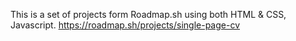 This is a set of projects form Roadmap.sh using both HTML & CSS, Javascript.
https://roadmap.sh/projects/single-page-cv
